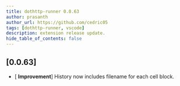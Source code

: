 ```yaml
---
title: dothttp-runner 0.0.63
author: prasanth
author_url: https://github.com/cedric05
tags: [dothttp-runner, vscode]
description: extension release update.
hide_table_of_contents: false
---
```



## [0.0.63]
- [ **Improvement**] History now includes filename for each cell block.